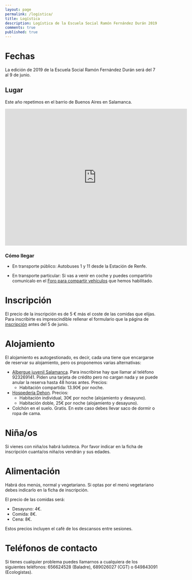 ```yaml
---
layout: page
permalink: /logistica/
title: Logística
description: Logística de la Escuela Social Ramón Fernández Durán 2019
comments: true
published: true
---
```


# Fechas

La edición de 2019 de la Escuela Social Ramón Fernández Durán será del 7 al 9 de junio.

## Lugar

Este año repetimos en el barrio de Buenos Aires en Salamanca.

<div style="text-align: center">
<iframe src="https://www.google.com/maps/embed?pb=!1m18!1m12!1m3!1d3013.1977509864723!2d-5.706923680712986!3d40.95524655560456!2m3!1f0!2f0!3f0!3m2!1i1024!2i768!4f13.1!3m3!1m2!1s0xd3f27bdd89fdd87%3A0x93cddc2fd3cbcb55!2sASDECOBA!5e0!3m2!1ses!2ses!4v1518954592467" width="600" height="450" frameborder="0" style="border:0"></iframe>
</div>

### Cómo llegar

- En transporte público: Autobuses 1 y 11 desde la Estación de Renfe.

- En transporte particular: Si vas a venir en coche y puedes compartirlo comunícalo en el [Foro para compartir vehículos](/compartir-vehiculo.html) que hemos habilitado.

# Inscripción

El precio de la inscripción es de 5 € más el coste de las comidas que elijas. Para inscribirte es imprescindible rellenar el formulario que la página de [inscripción](/inscripcion/index.html) antes del 5 de junio.

# Alojamiento

El alojamiento es autogestionado, es decir, cada una tiene que encargarse de reservar su alojamiento, pero os proponemos varias alternativas:

- [Albergue juvenil Salamanca](http://www.alberguesalamanca.com/). Para inscribirse hay que llamar al teléfono 923269141. Piden una tarjeta de crédito pero no cargan nada y se puede anular la reserva hasta 48 horas antes. Precios:
  - Habitación compartida: 13.90€ por noche.
- [Hospedería Dehon](http://www.hospederiadehon.com/). Precios:
  - Habitación individual, 30€ por noche (alojamiento y desayuno).
  - Habitación doble, 25€ por noche (alojamiento y desayuno).
- Colchón en el suelo. Gratis. En este caso debes llevar saco de dormir o ropa de cama.

# Niña/os

Si vienes con niña/os habrá ludoteca. Por favor indicar en la ficha de inscripción cuanta/os niña/os vendrán y sus edades.

# Alimentación

Habrá dos menús, normal y vegetariano. Si optas por el menú vegetariano debes indicarlo en la ficha de inscripción.

El precio de las comidas será:

- Desayuno: 4€.
- Comida: 8€.
- Cena: 8€.

Estos precios incluyen el café de los descansos entre sesiones.

# Teléfonos de contacto

Si tienes cualquier problema puedes llamarnos a cualquiera de los siguientes teléfonos: 656624528 (Baladre), 689026027 (CGT) o 649843091 (Ecologistas).
